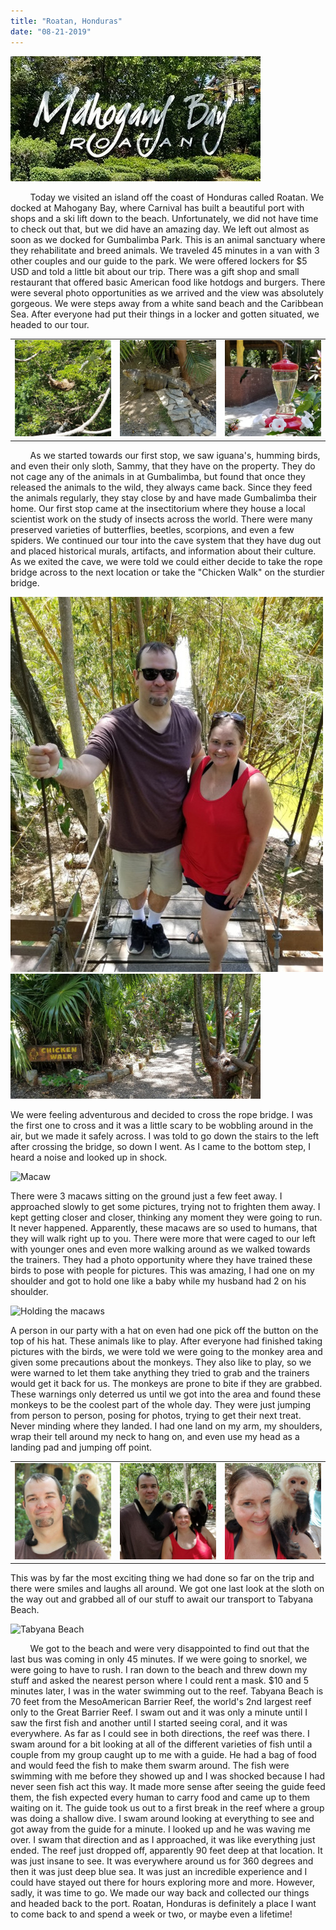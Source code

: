 ```yaml
---
title: "Roatan, Honduras"
date: "08-21-2019"
---
```


![Roatan](../images/roatan.jpg)

&nbsp;&nbsp;&nbsp;&nbsp;&nbsp;&nbsp;&nbsp;&nbsp;Today we visited an island off the coast of Honduras called Roatan. We docked at Mahogany Bay, where Carnival has built a beautiful port with shops and a ski lift down to the beach. Unfortunately, we did not have time to check out that, but we did have an amazing day. We left out almost as soon as we docked for Gumbalimba Park. This is an animal sanctuary where they rehabilitate and breed animals. We traveled 45 minutes in a van with 3 other couples and our guide to the park. We were offered lockers for \$5 USD and told a little bit about our trip. There was a gift shop and small restaurant that offered basic American food like hotdogs and burgers. There were several photo opportunities as we arrived and the view was absolutely gorgeous. We were steps away from a white sand beach and the Caribbean Sea. After everyone had put their things in a locker and gotten situated, we headed to our tour.

<table><tr><td><img src="../images/sammy.jpg" float="left" alt="Sammy"/></td><td>
<img src="../images/iguana.jpg" float="left" alt="Iguana"/></td><td><img src="../images/hummingbird.jpg" float="left" alt="Hummingbird"></td></tr></table>

&nbsp;&nbsp;&nbsp;&nbsp;&nbsp;&nbsp;&nbsp;&nbsp;As we started towards our first stop, we saw iguana's, humming birds, and even their only sloth, Sammy, that they have on the property. They do not cage any of the animals in at Gumbalimba, but found that once they released the animals to the wild, they always came back. Since they feed the animals regularly, they stay close by and have made Gumbalimba their home. Our first stop came at the insectitorium where they house a local scientist work on the study of insects across the world. There were many preserved varieties of butterflies, beetles, scorpions, and even a few spiders. We continued our tour into the cave system that they have dug out and placed historical murals, artifacts, and information about their culture. As we exited the cave, we were told we could either decide to take the rope bridge across to the next location or take the "Chicken Walk" on the sturdier bridge. 

<img src="../images/ropebridge.jpg" float="left" alt="rope bridge"/><br/><img src="../images/chickenwalk.jpg" float="left" alt="chicken walk"/>

We were feeling adventurous and decided to cross the rope bridge. I was the first one to cross and it was a little scary to be wobbling around in the air, but we made it safely across. I was told to go down the stairs to the left after crossing the bridge, so down I went. As I came to the bottom step, I heard a noise and looked up in shock.

![Macaw](../macaw.jpg)

There were 3 macaws sitting on the ground just a few feet away. I approached slowly to get some pictures, trying not to frighten them away. I kept getting closer and closer, thinking any moment they were going to run. It never happened. Apparently, these macaws are so used to humans, that they will walk right up to you. There were more that were caged to our left with younger ones and even more walking around as we walked towards the trainers. They had a photo opportunity where they have trained these birds to pose with people for pictures. This was amazing, I had one on my shoulder and got to hold one like a baby while my husband had 2 on his shoulder.

![Holding the macaws](../macaw-pic.jpg)

A person in our party with a hat on even had one pick off the button on the top of his hat. These animals like to play. After everyone had finished taking pictures with the birds, we were told we were going to the monkey area and given some precautions about the monkeys. They also like to play, so we were warned to let them take anything they tried to grab and the trainers would get it back for us. The monkeys are prone to bite if they are grabbed. These warnings only deterred us until we got into the area and found these monkeys to be the coolest part of the whole day. They were just jumping from person to person, posing for photos, trying to get their next treat. Never minding where they landed. I had one land on my arm, my shoulders, wrap their tell around my neck to hang on, and even use my head as a landing pad and jumping off point. 

<table><tr><td><img src="../images/monkey1.jpg" float="left" alt="monkeys"/></td><td>
<img src="../images/monkey2.jpg" float="left" alt="monkeys"/></td><td><img src="../images/monkey3.jpg" float="left" alt="monkeys"></td></tr></table>

This was by far the most exciting thing we had done so far on the trip and there were smiles and laughs all around. We got one last look at the sloth on the way out and grabbed all of our stuff to await our transport to Tabyana Beach.

![Tabyana Beach](../beach.jpg)

&nbsp;&nbsp;&nbsp;&nbsp;&nbsp;&nbsp;&nbsp;&nbsp;We got to the beach and were very disappointed to find out that the last bus was coming in only 45 minutes. If we were going to snorkel, we were going to have to rush. I ran down to the beach and threw down my stuff and asked the nearest person where I could rent a mask. \$10 and 5 minutes later, I was in the water swimming out to the reef. Tabyana Beach is 70 feet from the MesoAmerican Barrier Reef, the world's 2nd largest reef only to the Great Barrier Reef. I swam out and it was only a minute until I saw the first fish and another until I started seeing coral, and it was everywhere. As far as I could see in both directions, the reef was there. I swam around for a bit looking at all of the different varieties of fish until a couple from my group caught up to me with a guide. He had a bag of food and would feed the fish to make them swarm around. The fish were swimming with me before they showed up and I was shocked because I had never seen fish act this way. It made more sense after seeing the guide feed them, the fish expected every human to carry food and came up to them waiting on it. The guide took us out to a first break in the reef where a group was doing a shallow dive. I swam around looking at everything to see and got away from the guide for a minute. I looked up and he was waving me over. I swam that direction and as I approached, it was like everything just ended. The reef just dropped off, apparently 90 feet deep at that location. It was just insane to see. It was everywhere around us for 360 degrees and then it was just deep blue sea. It was just an incredible experience and I could have stayed out there for hours exploring more and more. However, sadly, it was time to go. We made our way back and collected our things and headed back to the port. Roatan, Honduras is definitely a place I want to come back to and spend a week or two, or maybe even a lifetime!
